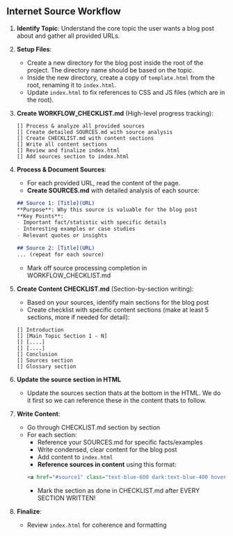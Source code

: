 ## Internet Source Workflow

1.  **Identify Topic**: Understand the core topic the user wants a blog post about and gather all provided URLs.

2.  **Setup Files**:
    - Create a new directory for the blog post inside the root of the project. The directory name should be based on the topic.
    - Inside the new directory, create a copy of `template.html` from the root, renaming it to `index.html`.
    - Update `index.html` to fix references to CSS and JS files (which are in the root).

3.  **Create WORKFLOW_CHECKLIST.md** (High-level progress tracking):
    ```
    [] Process & analyze all provided sources
    [] Create detailed SOURCES.md with source analysis
    [] Create CHECKLIST.md with content sections
    [] Write all content sections
    [] Review and finalize index.html
    [] Add sources section to index.html
    ```

4.  **Process & Document Sources**:
    - For each provided URL, read the content of the page.
    - **Create SOURCES.md** with detailed analysis of each source:
    ```markdown
    ## Source 1: [Title](URL)
    **Purpose**: Why this source is valuable for the blog post
    **Key Points**:
    - Important fact/statistic with specific details
    - Interesting examples or case studies
    - Relevant quotes or insights
    
    ## Source 2: [Title](URL)
    ... (repeat for each source)
    ```
    - Mark off source processing completion in WORKFLOW_CHECKLIST.md

5.  **Create Content CHECKLIST.md** (Section-by-section writing):
    - Based on your sources, identify main sections for the blog post
    - Create checklist with specific content sections (make at least 5 sections, more if needed for detail):
    ```
    [] Introduction
    [] [Main Topic Section 1 - N]
    [] [....]
    [] [....]
    [] Conclusion
    [] Sources section
    [] Glossary section
    ```

6. **Update the source section in HTML** 
    - Update the sources section thats at the bottom in the HTML. We do it first so we can reference these in the content thats to follow.

7.  **Write Content**:
    - Go through CHECKLIST.md section by section
    - For each section:
        - Reference your SOURCES.md for specific facts/examples
        - Write condensed, clear content for the blog post
        - Add content to `index.html`
        - **Reference sources in content** using this format:
        ```html
        <a href="#source1" class="text-blue-600 dark:text-blue-400 hover:underline">[1]</a>
        ```
        - Mark the section as done in CHECKLIST.md after EVERY SECTION WRITTEN!

8.  **Finalize**: 
    - Review `index.html` for coherence and formatting 